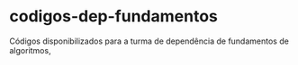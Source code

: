 # codigos-dep-fundamentos
Códigos disponibilizados para a turma de dependência de fundamentos de algoritmos,
